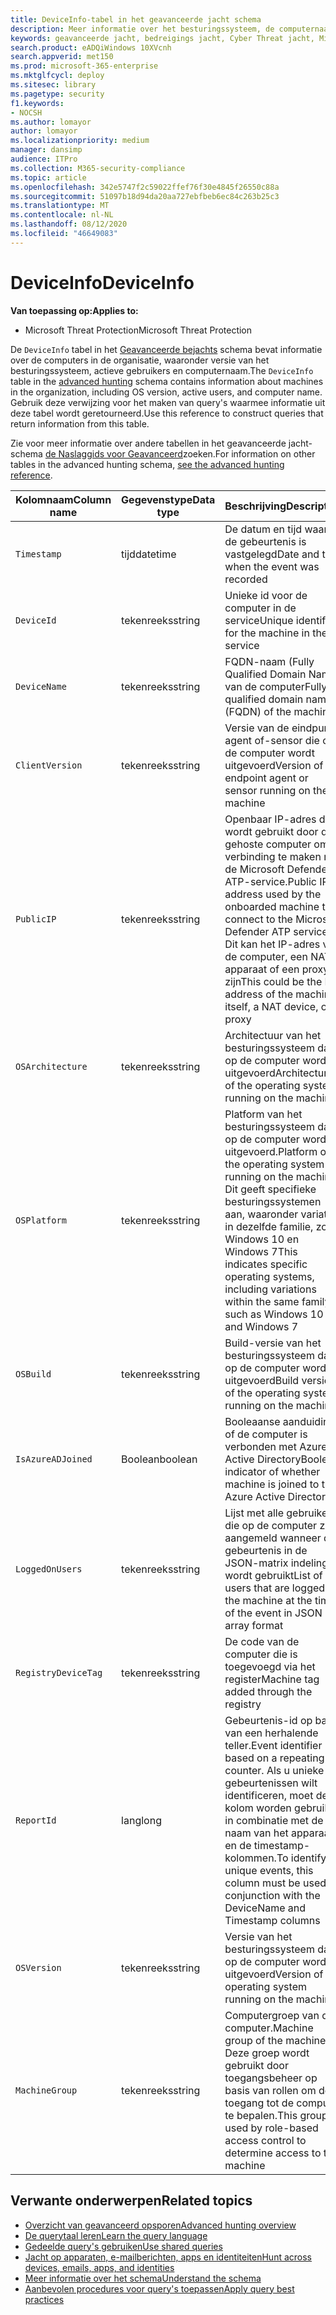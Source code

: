 ```yaml
---
title: DeviceInfo-tabel in het geavanceerde jacht schema
description: Meer informatie over het besturingssysteem, de computernaam en andere informatie over de computer in de tabel DeviceInfo van het schema geavanceerde jacht
keywords: geavanceerde jacht, bedreigings jacht, Cyber Threat jacht, Microsoft Threat Protection, Microsoft 365, MTP, m365, Search, query, Telemetry, schema naslag, kusto, tabel, kolom, gegevenstype, beschrijving, machineinfo, DeviceInfo, apparaat, computer, systeem, platform, gebruikers
search.product: eADQiWindows 10XVcnh
search.appverid: met150
ms.prod: microsoft-365-enterprise
ms.mktglfcycl: deploy
ms.sitesec: library
ms.pagetype: security
f1.keywords:
- NOCSH
ms.author: lomayor
author: lomayor
ms.localizationpriority: medium
manager: dansimp
audience: ITPro
ms.collection: M365-security-compliance
ms.topic: article
ms.openlocfilehash: 342e5747f2c59022ffef76f30e4845f26550c88a
ms.sourcegitcommit: 51097b18d94da20aa727ebfbeb6ec84c263b25c3
ms.translationtype: MT
ms.contentlocale: nl-NL
ms.lasthandoff: 08/12/2020
ms.locfileid: "46649083"
---
```

# <a name="deviceinfo"></a><span data-ttu-id="9eec8-104">DeviceInfo</span><span class="sxs-lookup"><span data-stu-id="9eec8-104">DeviceInfo</span></span>

<span data-ttu-id="9eec8-105">**Van toepassing op:**</span><span class="sxs-lookup"><span data-stu-id="9eec8-105">**Applies to:**</span></span>
- <span data-ttu-id="9eec8-106">Microsoft Threat Protection</span><span class="sxs-lookup"><span data-stu-id="9eec8-106">Microsoft Threat Protection</span></span>



<span data-ttu-id="9eec8-107">De `DeviceInfo` tabel in het [Geavanceerde bejachts](advanced-hunting-overview.md) schema bevat informatie over de computers in de organisatie, waaronder versie van het besturingssysteem, actieve gebruikers en computernaam.</span><span class="sxs-lookup"><span data-stu-id="9eec8-107">The `DeviceInfo` table in the [advanced hunting](advanced-hunting-overview.md) schema contains information about machines in the organization, including OS version, active users, and computer name.</span></span> <span data-ttu-id="9eec8-108">Gebruik deze verwijzing voor het maken van query's waarmee informatie uit deze tabel wordt geretourneerd.</span><span class="sxs-lookup"><span data-stu-id="9eec8-108">Use this reference to construct queries that return information from this table.</span></span>

<span data-ttu-id="9eec8-109">Zie voor meer informatie over andere tabellen in het geavanceerde jacht-schema [de Naslaggids voor Geavanceerd](advanced-hunting-schema-tables.md)zoeken.</span><span class="sxs-lookup"><span data-stu-id="9eec8-109">For information on other tables in the advanced hunting schema, [see the advanced hunting reference](advanced-hunting-schema-tables.md).</span></span>

| <span data-ttu-id="9eec8-110">Kolomnaam</span><span class="sxs-lookup"><span data-stu-id="9eec8-110">Column name</span></span> | <span data-ttu-id="9eec8-111">Gegevenstype</span><span class="sxs-lookup"><span data-stu-id="9eec8-111">Data type</span></span> | <span data-ttu-id="9eec8-112">Beschrijving</span><span class="sxs-lookup"><span data-stu-id="9eec8-112">Description</span></span> |
|-------------|-----------|-------------|
| `Timestamp` | <span data-ttu-id="9eec8-113">tijd</span><span class="sxs-lookup"><span data-stu-id="9eec8-113">datetime</span></span> | <span data-ttu-id="9eec8-114">De datum en tijd waarop de gebeurtenis is vastgelegd</span><span class="sxs-lookup"><span data-stu-id="9eec8-114">Date and time when the event was recorded</span></span> |
| `DeviceId` | <span data-ttu-id="9eec8-115">tekenreeks</span><span class="sxs-lookup"><span data-stu-id="9eec8-115">string</span></span> | <span data-ttu-id="9eec8-116">Unieke id voor de computer in de service</span><span class="sxs-lookup"><span data-stu-id="9eec8-116">Unique identifier for the machine in the service</span></span> |
| `DeviceName` | <span data-ttu-id="9eec8-117">tekenreeks</span><span class="sxs-lookup"><span data-stu-id="9eec8-117">string</span></span> | <span data-ttu-id="9eec8-118">FQDN-naam (Fully Qualified Domain Name) van de computer</span><span class="sxs-lookup"><span data-stu-id="9eec8-118">Fully qualified domain name (FQDN) of the machine</span></span> |
| `ClientVersion` | <span data-ttu-id="9eec8-119">tekenreeks</span><span class="sxs-lookup"><span data-stu-id="9eec8-119">string</span></span> | <span data-ttu-id="9eec8-120">Versie van de eindpunt-agent of-sensor die op de computer wordt uitgevoerd</span><span class="sxs-lookup"><span data-stu-id="9eec8-120">Version of the endpoint agent or sensor running on the machine</span></span> |
| `PublicIP` | <span data-ttu-id="9eec8-121">tekenreeks</span><span class="sxs-lookup"><span data-stu-id="9eec8-121">string</span></span> | <span data-ttu-id="9eec8-122">Openbaar IP-adres dat wordt gebruikt door de gehoste computer om verbinding te maken met de Microsoft Defender ATP-service.</span><span class="sxs-lookup"><span data-stu-id="9eec8-122">Public IP address used by the onboarded machine to connect to the Microsoft Defender ATP service.</span></span> <span data-ttu-id="9eec8-123">Dit kan het IP-adres van de computer, een NAT-apparaat of een proxy zijn</span><span class="sxs-lookup"><span data-stu-id="9eec8-123">This could be the IP address of the machine itself, a NAT device, or a proxy</span></span> |
| `OSArchitecture` | <span data-ttu-id="9eec8-124">tekenreeks</span><span class="sxs-lookup"><span data-stu-id="9eec8-124">string</span></span> | <span data-ttu-id="9eec8-125">Architectuur van het besturingssysteem dat op de computer wordt uitgevoerd</span><span class="sxs-lookup"><span data-stu-id="9eec8-125">Architecture of the operating system running on the machine</span></span> |
| `OSPlatform` | <span data-ttu-id="9eec8-126">tekenreeks</span><span class="sxs-lookup"><span data-stu-id="9eec8-126">string</span></span> | <span data-ttu-id="9eec8-127">Platform van het besturingssysteem dat op de computer wordt uitgevoerd.</span><span class="sxs-lookup"><span data-stu-id="9eec8-127">Platform of the operating system running on the machine.</span></span> <span data-ttu-id="9eec8-128">Dit geeft specifieke besturingssystemen aan, waaronder variaties in dezelfde familie, zoals Windows 10 en Windows 7</span><span class="sxs-lookup"><span data-stu-id="9eec8-128">This indicates specific operating systems, including variations within the same family, such as Windows 10 and Windows 7</span></span> |
| `OSBuild` | <span data-ttu-id="9eec8-129">tekenreeks</span><span class="sxs-lookup"><span data-stu-id="9eec8-129">string</span></span> | <span data-ttu-id="9eec8-130">Build-versie van het besturingssysteem dat op de computer wordt uitgevoerd</span><span class="sxs-lookup"><span data-stu-id="9eec8-130">Build version of the operating system running on the machine</span></span> |
| `IsAzureADJoined` | <span data-ttu-id="9eec8-131">Boolean</span><span class="sxs-lookup"><span data-stu-id="9eec8-131">boolean</span></span> | <span data-ttu-id="9eec8-132">Booleaanse aanduiding of de computer is verbonden met Azure Active Directory</span><span class="sxs-lookup"><span data-stu-id="9eec8-132">Boolean indicator of whether machine is joined to the Azure Active Directory</span></span> |
| `LoggedOnUsers` | <span data-ttu-id="9eec8-133">tekenreeks</span><span class="sxs-lookup"><span data-stu-id="9eec8-133">string</span></span> | <span data-ttu-id="9eec8-134">Lijst met alle gebruikers die op de computer zijn aangemeld wanneer de gebeurtenis in de JSON-matrix indeling wordt gebruikt</span><span class="sxs-lookup"><span data-stu-id="9eec8-134">List of all users that are logged on the machine at the time of the event in JSON array format</span></span> |
| `RegistryDeviceTag` | <span data-ttu-id="9eec8-135">tekenreeks</span><span class="sxs-lookup"><span data-stu-id="9eec8-135">string</span></span> | <span data-ttu-id="9eec8-136">De code van de computer die is toegevoegd via het register</span><span class="sxs-lookup"><span data-stu-id="9eec8-136">Machine tag added through the registry</span></span> |
| `ReportId` | <span data-ttu-id="9eec8-137">lang</span><span class="sxs-lookup"><span data-stu-id="9eec8-137">long</span></span> | <span data-ttu-id="9eec8-138">Gebeurtenis-id op basis van een herhalende teller.</span><span class="sxs-lookup"><span data-stu-id="9eec8-138">Event identifier based on a repeating counter.</span></span> <span data-ttu-id="9eec8-139">Als u unieke gebeurtenissen wilt identificeren, moet deze kolom worden gebruikt in combinatie met de naam van het apparaat en de timestamp-kolommen.</span><span class="sxs-lookup"><span data-stu-id="9eec8-139">To identify unique events, this column must be used in conjunction with the DeviceName and Timestamp columns</span></span> |
| `OSVersion` | <span data-ttu-id="9eec8-140">tekenreeks</span><span class="sxs-lookup"><span data-stu-id="9eec8-140">string</span></span> | <span data-ttu-id="9eec8-141">Versie van het besturingssysteem dat op de computer wordt uitgevoerd</span><span class="sxs-lookup"><span data-stu-id="9eec8-141">Version of the operating system running on the machine</span></span> |
| `MachineGroup` | <span data-ttu-id="9eec8-142">tekenreeks</span><span class="sxs-lookup"><span data-stu-id="9eec8-142">string</span></span> | <span data-ttu-id="9eec8-143">Computergroep van de computer.</span><span class="sxs-lookup"><span data-stu-id="9eec8-143">Machine group of the machine.</span></span> <span data-ttu-id="9eec8-144">Deze groep wordt gebruikt door toegangsbeheer op basis van rollen om de toegang tot de computer te bepalen.</span><span class="sxs-lookup"><span data-stu-id="9eec8-144">This group is used by role-based access control to determine access to the machine</span></span> |

## <a name="related-topics"></a><span data-ttu-id="9eec8-145">Verwante onderwerpen</span><span class="sxs-lookup"><span data-stu-id="9eec8-145">Related topics</span></span>
- [<span data-ttu-id="9eec8-146">Overzicht van geavanceerd opsporen</span><span class="sxs-lookup"><span data-stu-id="9eec8-146">Advanced hunting overview</span></span>](advanced-hunting-overview.md)
- [<span data-ttu-id="9eec8-147">De querytaal leren</span><span class="sxs-lookup"><span data-stu-id="9eec8-147">Learn the query language</span></span>](advanced-hunting-query-language.md)
- [<span data-ttu-id="9eec8-148">Gedeelde query's gebruiken</span><span class="sxs-lookup"><span data-stu-id="9eec8-148">Use shared queries</span></span>](advanced-hunting-shared-queries.md)
- [<span data-ttu-id="9eec8-149">Jacht op apparaten, e-mailberichten, apps en identiteiten</span><span class="sxs-lookup"><span data-stu-id="9eec8-149">Hunt across devices, emails, apps, and identities</span></span>](advanced-hunting-query-emails-devices.md)
- [<span data-ttu-id="9eec8-150">Meer informatie over het schema</span><span class="sxs-lookup"><span data-stu-id="9eec8-150">Understand the schema</span></span>](advanced-hunting-schema-tables.md)
- [<span data-ttu-id="9eec8-151">Aanbevolen procedures voor query's toepassen</span><span class="sxs-lookup"><span data-stu-id="9eec8-151">Apply query best practices</span></span>](advanced-hunting-best-practices.md)
